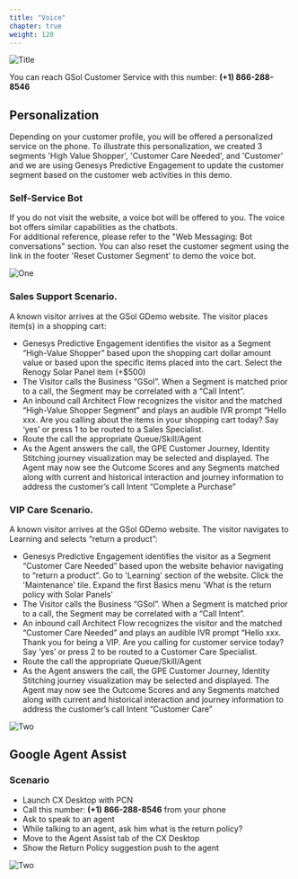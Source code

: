 ```yaml
---
title: "Voice"
chapter: true
weight: 120
---
```


![Title](/images/voice.PNG)

You can reach GSol Customer Service with this number: **(+1) 866-288-8546**
 

## Personalization

Depending on your customer profile, you will be offered a personalized service on the phone. To illustrate this personalization, we created 3 segments 'High Value Shopper', 'Customer Care Needed', and 'Customer' and we are using Genesys Predictive Engagement to update the customer segment based on the customer web activities in this demo.

### Self-Service Bot

If you do not visit the website, a voice bot will be offered to you. The voice bot offers similar capabilities as the chatbots.
<br>For additional reference, please refer to the "Web Messaging: Bot conversations" section.
You can also reset the customer segment using the link in the footer 'Reset Customer Segment' to demo the voice bot.

![One](/images/file_1637598294651_GPE_reset_segments.png)

### Sales Support Scenario. 
A known visitor arrives at the GSol GDemo website. The visitor places item(s) in a shopping cart: 

- Genesys Predictive Engagement identifies the visitor as a Segment “High-Value Shopper” based upon the shopping cart dollar amount value or based upon the specific items placed into the cart. Select the Renogy Solar Panel item (+$500)
- The Visitor calls the Business “GSol”.  When a Segment is matched prior to a call, the Segment may be correlated with a “Call Intent”.
- An inbound call Architect Flow recognizes the visitor and the matched “High-Value Shopper Segment” and plays an audible IVR prompt “Hello xxx. Are you calling about the items in your shopping cart today? Say ‘yes’ or press 1 to be routed to a Sales Specialist. 
- Route the call the appropriate Queue/Skill/Agent
- As the Agent answers the call, the GPE Customer Journey, Identity Stitching journey visualization may be selected and displayed.  The Agent may now see the Outcome Scores and any Segments matched along with current and historical interaction and journey information to address the customer’s call Intent “Complete a Purchase”
 

### VIP Care Scenario. 
A known visitor arrives at the GSol GDemo website. The visitor navigates to Learning and selects “return a product”: 

- Genesys Predictive Engagement identifies the visitor as a Segment “Customer Care Needed” based upon the website behavior navigating to “return a product”. Go to 'Learning' section of the website. Click the 'Maintenance' tile. Expand the first Basics menu 'What is the return policy with Solar Panels'
- The Visitor calls the Business “GSol”.  When a Segment is matched prior to a call, the Segment may be correlated with a “Call Intent”.
- An inbound call Architect Flow recognizes the visitor and the matched “Customer Care Needed” and plays an audible IVR prompt “Hello xxx. Thank you for being a VIP. Are you calling for customer service today? Say ‘yes’ or press 2 to be routed to a Customer Care Specialist. 
- Route the call the appropriate Queue/Skill/Agent
- As the Agent answers the call, the GPE Customer Journey, Identity Stitching journey visualization may be selected and displayed.  The Agent may now see the Outcome Scores and any Segments matched along with current and historical interaction and journey information to address the customer’s call Intent “Customer Care”


![Two](/images/file_1637598327026_GPE_service_segment.png)

## Google Agent Assist

### Scenario

- Launch CX Desktop with PCN
- Call this number: **(+1) 866-288-8546** from your phone
- Ask to speak to an agent
- While talking to an agent, ask him what is the return policy?
- Move to the Agent Assist tab of the CX Desktop
- Show the Return Policy suggestion push to the agent

![Two](/images/agent-assist.png)